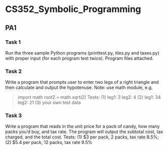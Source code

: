# CS352_Symbolic_Programming

## PA1

### Task 1

Run the three sample Python programs (printtest.py, tiles.py and taxes.py) with proper input (for each program test twice). Program files attached.

### Task 2
Write a program that prompts user to enter two legs of a right triangle and then calculate and output the hypotenuse. Note: use math module, e.g. 
>import math
>root2 = 	math.sqrt(2)
Tests: (1) leg1: 3   leg2: 4    (2) leg1: 34   leg2: 21    (3) your own test data

### Task 3
Write a program that reads in the unit price for a pack of candy, how many packs you’d buy, and tax rate. The program will output the subtotal cost, tax charged, and the total cost.
Tests: (1) $3 per pack, 2 packs, tax rate 8.5%;  (2) $5.4 per pack, 12 packs, tax rate 9.5%   

